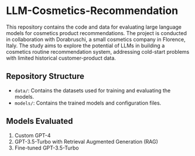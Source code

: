 # LLM-Cosmetics-Recommendation
This repository contains the code and data for evaluating large language models for cosmetics product recommendations. The project is conducted in collaboration with Dorabruschi, a small cosmetics company in Florence, Italy. The study aims to explore the potential of LLMs in building a cosmetics routine recommendation system, addressing cold-start problems with limited historical customer-product data.

## Repository Structure

- `data/`: Contains the datasets used for training and evaluating the models.
- `models/`: Contains the trained models and configuration files.

## Models Evaluated

1. Custom GPT-4
2. GPT-3.5-Turbo with Retrieval Augmented Generation (RAG)
3. Fine-tuned GPT-3.5-Turbo
